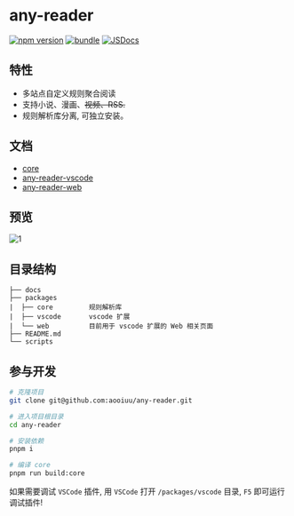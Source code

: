 # any-reader

[![npm version][npm-version-src]][npm-version-href]
[![bundle][bundle-src]][bundle-href]
[![JSDocs][jsdocs-src]][jsdocs-href]

## 特性

- 多站点自定义规则聚合阅读
- 支持小说、漫画、~~视频、RSS.~~
- 规则解析库分离, 可独立安装。

## 文档

- [core](./packages/core/README.md)
- [any-reader-vscode](./packages/vscode/README.md)
- [any-reader-web](./packages/web/README.md)

## 预览

![1](https://github.com/aooiuu/any-reader-vscode/assets/28108111/fff2e255-5e09-4bff-b45c-78070dce8afc)

## 目录结构

```
├── docs
├── packages
|  ├── core         规则解析库
|  ├── vscode       vscode 扩展
|  └── web          目前用于 vscode 扩展的 Web 相关页面
├── README.md
└── scripts
```

## 参与开发

```sh
# 克隆项目
git clone git@github.com:aooiuu/any-reader.git

# 进入项目根目录
cd any-reader

# 安装依赖
pnpm i

# 编译 core
pnpm run build:core
```

如果需要调试 `VSCode` 插件, 用 `VSCode` 打开 `/packages/vscode` 目录, `F5` 即可运行调试插件!

<!-- Badges -->

[npm-version-src]: https://img.shields.io/npm/v/@any-reader/core?style=flat&colorA=18181B&colorB=F0DB4F
[npm-version-href]: https://npmjs.com/package/@any-reader/core
[bundle-src]: https://img.shields.io/bundlephobia/minzip/@any-reader/core?style=flat&colorA=18181B&colorB=F0DB4F
[bundle-href]: https://bundlephobia.com/result?p=@any-reader/core
[jsdocs-src]: https://img.shields.io/badge/jsDocs.io-reference-18181B?style=flat&colorA=18181B&colorB=F0DB4F
[jsdocs-href]: https://www.jsdocs.io/package/@any-reader/core
